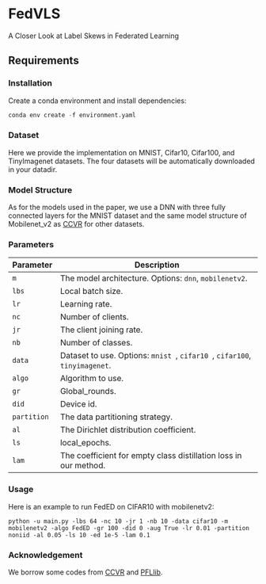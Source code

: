# FedVLS

A Closer Look at Label Skews in Federated Learning

## Requirements
### Installation
Create a conda environment and install dependencies:
```python
conda env create -f environment.yaml

```
### Dataset
Here we provide the implementation on MNIST, Cifar10, Cifar100, and TinyImagenet datasets. The four datasets will be automatically downloaded in your datadir.

### Model Structure
As for the models used in the paper, we use a DNN with three fully connected layers for the MNIST dataset and the same model structure of Mobilenet_v2 as [CCVR](https://arxiv.org/pdf/2106.05001) for other datasets.

### Parameters
| Parameter        | Description                                                                                           |
|------------------|-------------------------------------------------------------------------------------------------------|
| `m`              | The model architecture. Options: `dnn`, `mobilenetv2`.                                                |
| `lbs`            | Local batch size.                                                                                     |
| `lr`             | Learning rate.                                                                                        |
| `nc`             | Number of clients.                                                                                    |
| `jr`             | The client joining rate.                                                                              |
| `nb`             | Number of classes.                                                                                    |
| `data`           | Dataset to use. Options: `mnist `, `cifar10 `, `cifar100`, `tinyimagenet`.                            |
| `algo`           | Algorithm to use.                                                                                     |
| `gr`             | Global_rounds.                                                                                        |
| `did`            | Device id.                                                                                            |
| `partition`      | The data partitioning strategy.                                                                       |
| `al`             | The Dirichlet distribution coefficient.                                                               |
| `ls`             | local_epochs.                                                                                         |
| `lam `           | The coefficient for empty class distillation loss in our method.                                      |

### Usage
Here is an example to run FedED on CIFAR10 with mobilenetv2:
```
python -u main.py -lbs 64 -nc 10 -jr 1 -nb 10 -data cifar10 -m mobilenetv2 -algo FedED -gr 100 -did 0 -aug True -lr 0.01 -partition noniid -al 0.05 -ls 10 -ed 1e-5 -lam 0.1
```

### Acknowledgement
We borrow some codes from [CCVR](https://arxiv.org/pdf/2106.05001) and [PFLlib](https://github.com/TsingZ0/PFLlib).






